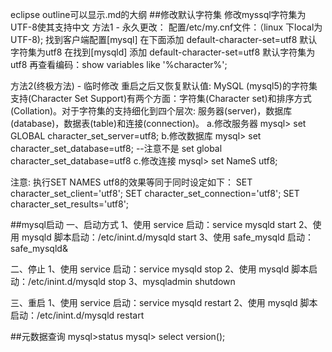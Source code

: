 eclipse outline可以显示.md的大纲
##修改默认字符集
修改myssql字符集为UTF-8使其支持中文
方法1  - 永久更改：
配置/etc/my.cnf文件：（linux 下local为UTF-8);
找到客户端配置[mysql] 在下面添加
default-character-set=utf8 默认字符集为utf8
在找到[mysqld] 添加
default-character-set=utf8 默认字符集为utf8
再查看编码：show variables like '%character%';

方法2(终极方法)  - 临时修改 重启之后又恢复默认值:
MySQL (mysql5)的字符集支持(Character Set Support)有两个方面：字符集(Character set)和排序方式(Collation)。对于字符集的支持细化到四个层次: 服务器(server)，数据库(database)，数据表(table)和连接(connection)。
a.修改服务器
mysql> set GLOBAL  character_set_server=utf8;
b.修改数据库
mysql> set   character_set_database=utf8;  --注意不是 set global character_set_database=utf8
c.修改连接
mysql> set NameS utf8;

注意:
执行SET NAMES utf8的效果等同于同时设定如下：
SET character_set_client='utf8';
SET character_set_connection='utf8';
SET character_set_results='utf8';

##mysql启动
一、启动方式 
1、使用 service 启动：service mysqld start
2、使用 mysqld 脚本启动：/etc/inint.d/mysqld start
3、使用 safe_mysqld 启动：safe_mysqld&

二、停止
1、使用 service 启动：service mysqld stop
2、使用 mysqld 脚本启动：/etc/inint.d/mysqld stop
3、mysqladmin shutdown

三、重启
1、使用 service 启动：service mysqld restart
2、使用 mysqld 脚本启动：/etc/inint.d/mysqld restart


##元数据查询
mysql>status
mysql> select version();